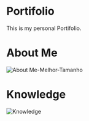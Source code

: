 # Portifolio
This is my personal Portifolio.

# About Me

![About Me-Melhor-Tamanho](https://user-images.githubusercontent.com/69632533/107123034-160a3a80-687a-11eb-8966-6abc6e3fd45a.jpg)

# Knowledge

![Knowledge](https://user-images.githubusercontent.com/69632533/107122857-15bd6f80-6879-11eb-83c4-69fb212b48ce.jpg)
